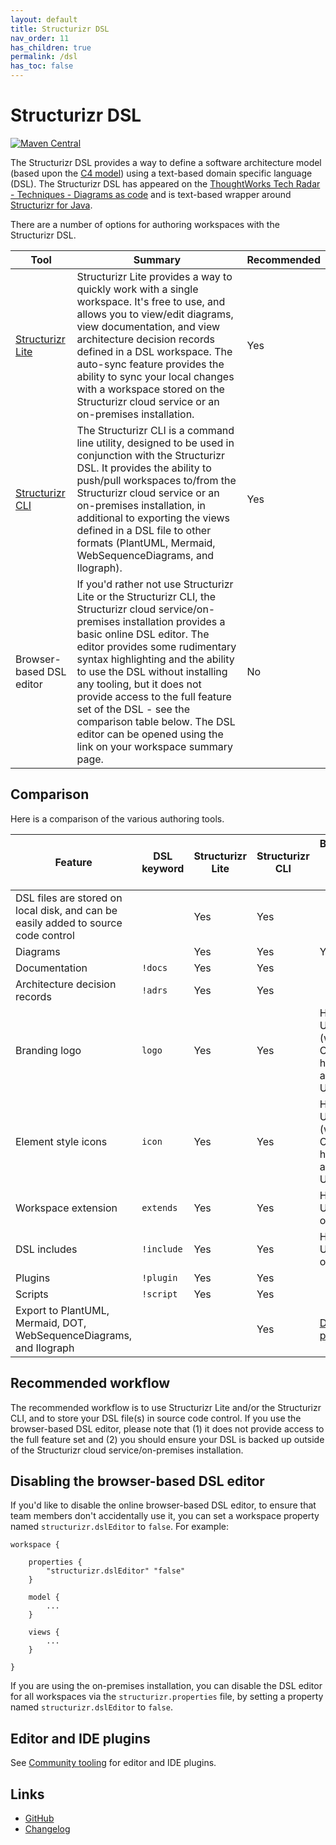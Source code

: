 ```yaml
---
layout: default
title: Structurizr DSL
nav_order: 11
has_children: true
permalink: /dsl
has_toc: false
---
```


# Structurizr DSL

[![Maven Central](https://img.shields.io/maven-central/v/com.structurizr/structurizr-dsl.svg?label=Maven%20Central)](https://search.maven.org/artifact/com.structurizr/structurizr-dsl)

The Structurizr DSL provides a way to define a software architecture model
(based upon the [C4 model](https://c4model.com)) using a text-based domain specific language (DSL).
The Structurizr DSL has appeared on the
[ThoughtWorks Tech Radar - Techniques - Diagrams as code](https://www.thoughtworks.com/radar/techniques/diagrams-as-code)
and is text-based wrapper around [Structurizr for Java](/java).

There are a number of options for authoring workspaces with the Structurizr DSL.

| Tool                      | Summary                                                                                                                                                                                                                                                                                                                                                                                                                                                              | Recommended |
|---------------------------|----------------------------------------------------------------------------------------------------------------------------------------------------------------------------------------------------------------------------------------------------------------------------------------------------------------------------------------------------------------------------------------------------------------------------------------------------------------------|-------------|
| [Structurizr Lite](/lite) | Structurizr Lite provides a way to quickly work with a single workspace. It's free to use, and allows you to view/edit diagrams, view documentation, and view architecture decision records defined in a DSL workspace. The auto-sync feature provides the ability to sync your local changes with a workspace stored on the Structurizr cloud service or an on-premises installation.                                                                               | Yes         |
| [Structurizr CLI](/cli)   | The Structurizr CLI is a command line utility, designed to be used in conjunction with the Structurizr DSL. It provides the ability to push/pull workspaces to/from the Structurizr cloud service or an on-premises installation, in additional to exporting the views defined in a DSL file to other formats (PlantUML, Mermaid, WebSequenceDiagrams, and Ilograph).                                                                                                | Yes         |
| Browser-based DSL editor  | If you'd rather not use Structurizr Lite or the Structurizr CLI, the Structurizr cloud service/on-premises installation provides a basic online DSL editor. The editor provides some rudimentary syntax highlighting and the ability to use the DSL without installing any tooling, but it does not provide access to the full feature set of the DSL - see the comparison table below. The DSL editor can be opened using the link on your workspace summary page.  | No          |

## Comparison

Here is a comparison of the various authoring tools.

| Feature                                                                            | DSL keyword | Structurizr Lite | Structurizr CLI | Browser-based DSL editor                          |
|------------------------------------------------------------------------------------|-------------|------------------|-----------------|---------------------------------------------------|
| DSL files are stored on local disk, and can be easily added to source code control |             | Yes              | Yes             |                                                   |
| Diagrams                                                                           |             | Yes              | Yes             | Yes                                               |
| Documentation                                                                      | `!docs`     | Yes              | Yes             |                                                   |
| Architecture decision records                                                      | `!adrs`     | Yes              | Yes             |                                                   |
| Branding logo                                                                      | `logo`      | Yes              | Yes             | HTTPS URLs (with CORS headers) and data URIs only |
| Element style icons                                                                | `icon`      | Yes              | Yes             | HTTPS URLs (with CORS headers) and data URIs only |
| Workspace extension                                                                | `extends`   | Yes              | Yes             | HTTPS URLs only                                   |
| DSL includes                                                                       | `!include`  | Yes              | Yes             | HTTPS URLs only                                   |
| Plugins                                                                            | `!plugin`   | Yes              | Yes             |                                                   |
| Scripts                                                                            | `!script`   | Yes              | Yes             |                                                   |
| Export to PlantUML, Mermaid, DOT, WebSequenceDiagrams, and Ilograph                |             |                  | Yes             | [Demo page](https://structurizr.com/dsl) only     |

## Recommended workflow

The recommended workflow is to use Structurizr Lite and/or the Structurizr CLI, and to store your DSL file(s)
in source code control. If you use the browser-based DSL editor, please note that (1) it does not provide access to the full
feature set and (2) you should ensure your DSL is backed up outside of the Structurizr cloud service/on-premises installation.

## Disabling the browser-based DSL editor
If you'd like to disable the online browser-based DSL editor, to ensure that team members don't accidentally use it,
you can set a workspace property named `structurizr.dslEditor` to `false`. For example:

```
workspace {

    properties {
        "structurizr.dslEditor" "false"
    }

    model {
        ...
    }

    views {
        ...
    }

}
```

If you are using the on-premises installation, you can disable the DSL editor for all workspaces via the
`structurizr.properties` file, by setting a property named `structurizr.dslEditor` to `false`.

## Editor and IDE plugins

See [Community tooling](/community) for editor and IDE plugins.

## Links

- [GitHub](https://github.com/structurizr/java/tree/master/structurizr-dsl)
- [Changelog](https://github.com/structurizr/dsl/blob/master/docs/changelog.md)
